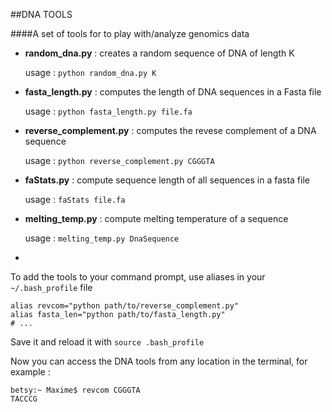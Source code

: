 ##DNA TOOLS

####A set of tools for to play with/analyze genomics data
- **random_dna.py** : creates a random sequence of DNA of length K 

	usage : `python random_dna.py K`
- **fasta_length.py** : computes the length of DNA sequences in a Fasta file
	
	usage : `python fasta_length.py file.fa`
- **reverse_complement.py** : computes the revese complement of a DNA sequence

	usage : `python reverse_complement.py CGGGTA`
- **faStats.py** : compute sequence length of all sequences in a fasta file

	usage : `faStats file.fa`
    
- **melting_temp.py** : compute melting temperature of a sequence

	usage : `melting_temp.py DnaSequence`

-
	
To add the tools to your command prompt, use aliases in your `~/.bash_profile` file

``` 
alias revcom="python path/to/reverse_complement.py"
alias fasta_len="python path/to/fasta_length.py"
# ...
```

Save it and reload it with `source .bash_profile`

Now you can access the DNA tools from any location in the terminal, for example :

```
betsy:~ Maxime$ revcom CGGGTA
TACCCG
```